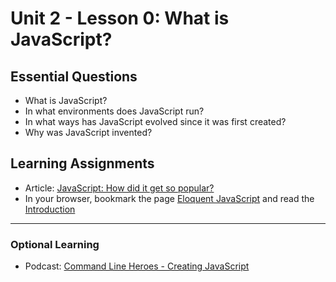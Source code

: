 # Unit 2 - Lesson 0: What is JavaScript?

## Essential Questions
* What is JavaScript?
* In what environments does JavaScript run?
* In what ways has JavaScript evolved since it was first created?
* Why was JavaScript invented?

## Learning Assignments
* Article: [JavaScript: How did it get so popular?](https://news.codecademy.com/javascript-history-popularity/)
* In your browser, bookmark the page [Eloquent JavaScript](https://eloquentjavascript.net/) and read the [Introduction](https://eloquentjavascript.net/00_intro.html)

___

### Optional Learning
* Podcast: [Command Line Heroes - Creating JavaScript](https://www.youtube.com/watch?v=8OKp3zQsDdE)

